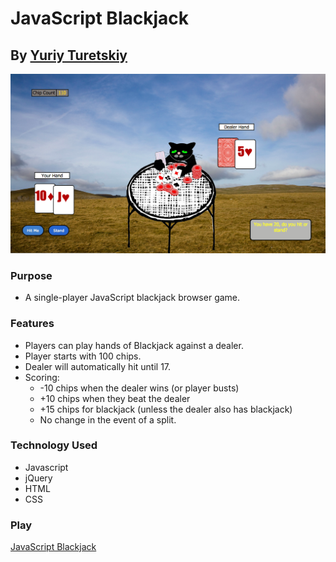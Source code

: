 # JavaScript Blackjack
## By [Yuriy Turetskiy](https://github.com/yuriyt2)

![screenshot](./screenshot.png)

### Purpose
+ A single-player JavaScript blackjack browser game.

### Features
+ Players can play hands of Blackjack against a dealer.
+ Player starts with 100 chips.
+ Dealer will automatically hit until 17.
+ Scoring: 
  + -10 chips when the dealer wins (or player busts) 
  + +10 chips when they beat the dealer 
  + +15 chips for blackjack (unless the dealer also has blackjack)  
  +  No change in the event of a split.

### Technology Used
+ Javascript
+ jQuery
+ HTML
+ CSS

### Play

[JavaScript Blackjack](http://yuriygame.bitballoon.com)
